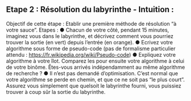 ## Etape 2 : Résolution du labyrinthe - Intuition :
Objectif de cette étape :
Etablir une première méthode de résolution “à votre sauce”.
Etapes :
● Chacun de votre côté, pendant 15 minutes, imaginez vous dans le labyrinthe, et
décrivez comment vous pourriez trouver la sortie (en vert) depuis l’entrée (en
orange).
● Ecrivez votre algorithme sous forme de pseudo-code (pas de formalisme particulier
attendu : ​https://fr.wikipedia.org/wiki/Pseudo-code)
● Expliquez votre algorithme à votre îlot. Comparez les pour ensuite votre algorithme
à celui de votre binôme. Êtes-vous arrivés indépendamment au même algorithme
de recherche ?
● Il n’est pas demandé d’optimisation​. C’est normal que votre algorithme se perde en
chemin, et que ce ne soit pas “le plus court”. Assurez vous simplement que quelsoit le labyrinthe fourni, vous puissiez trouver à coup sûr la sortie du labyrinthe.